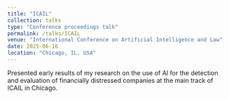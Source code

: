```yaml
---
title: "ICAIL"
collection: talks
type: "Conference proceedings talk"
permalink: /talks/ICAIL
venue: "International Conference on Artificial Intelligence and Law"
date: 2025-06-16
location: "Chicago, IL, USA"
---
```



Presented early results of my research on the use of AI for the detection and evaluation of financially distressed companies at the main track of ICAIL in Chicago.